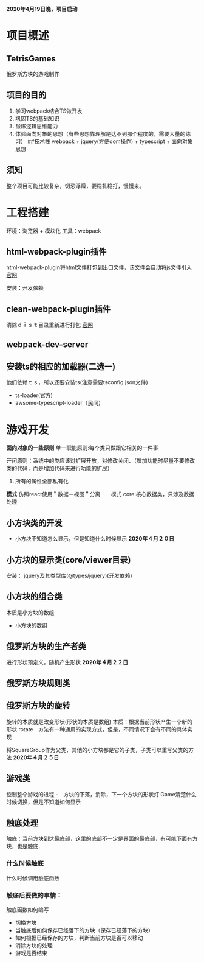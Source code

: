 **2020年4月19日晚，项目启动**
# 项目概述
## TetrisGames
俄罗斯方块的游戏制作
## 项目的目的
1. 学习webpack结合TS做开发
2. 巩固TS的基础知识
3. 锻炼逻辑思维能力
4. 体验面向对象的思想（有些思想靠理解是达不到那个程度的，需要大量的练习）
##技术栈
webpack + jquery(方便dom操作) + typescript + 面向对象思想
## 须知
整个项目可能比较复杂，切忌浮躁，要稳扎稳打，慢慢来。


# 工程搭建
环境：浏览器 + 模块化
工具：webpack
## html-webpack-plugin插件
html-webpack-plugin将html文件打包到出口文件，该文件会自动将js文件引入
[官网](https://www.npmjs.com/package/html-webpack-plugin)

安装：开发依赖

## clean-webpack-plugin插件
清除ｄｉｓｔ目录重新进行打包
[官网](npmjs.com/package/clean-webpack-plugin)
## webpack-dev-server
## 安装ts的相应的加载器(二选一)
他们依赖ｔｓ，所以还要安装ts(注意需要tsconfig.json文件)
- ts-loader(官方)
- awsome-typescript-loader（民间）

# 游戏开发
**面向对象的一些原则**
单一职能原则:每个类只做跟它相关的一件事

开闭原则：系统中的类应该对扩展开放，对修改关闭．（增加功能时尽量不要修改类的代码，而是增加代码来进行功能的扩展）

1. 所有的属性全部私有化


**模式**
仿照react使用＂数据－视图＂分离　　模式
core:核心数据类，只涉及数据处理
## 小方块类的开发
- 小方块不知道怎么显示，但是知道什么时候显示
**2020年４月２０日**
## 小方块的显示类(core/viewer目录)

安装：
jquery及其类型库(@types/jquery)(开发依赖)
## 小方块的组合类
本质是小方块的数组
- 小方块的数组
## 俄罗斯方块的生产者类
进行形状预定义，随机产生形状
**2020年４月２２日**
## 俄罗斯方块规则类
## 俄罗斯方块的旋转
旋转的本质就是改变形状(形状的本质是数组)
本质：根据当前形状产生一个新的形状
rotate　方法有一种通用的实现方式，但是，不同情况下会有不同的具体实现

将SquareGroup作为父类，其他的小方块都是它的子类，子类可以重写父类的方法
**2020年４月２５日**
## 游戏类
控制整个游戏的进程
-　方块的下落，消除，下一个方块的形状灯
Game清楚什么时候切换，但是不知道如何显示

## 触底处理
触底：当前方块到达最底部，这里的底部不一定是界面的最底部，有可能下面有方块，也是触底．
### 什么时候触底
什么时候调用触底函数
### 触底后要做的事情：
触底函数如何编写
- 切换方块
- 当触底后如何保存已经落下的方块（保存已经落下的方块）
- 如何根据已经保存的方块，判断当前方块是否可以移动
- 消除方块的处理
- 游戏是否结束